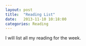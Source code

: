 ```yaml
---
layout: post
title:  "Reading List"
date:   2013-11-10 10:18:00
categories: Reading
---
```


I will list all my reading for the week.
